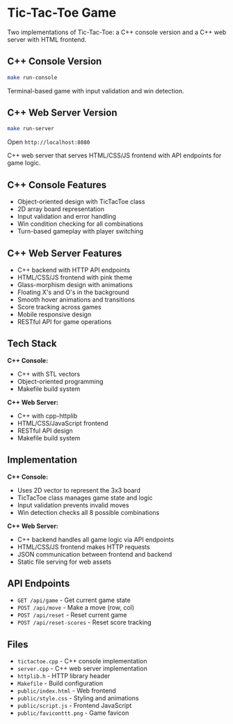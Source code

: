 # Tic-Tac-Toe Game

Two implementations of Tic-Tac-Toe: a C++ console version and a C++ web server with HTML frontend.

## C++ Console Version

```bash
make run-console
```

Terminal-based game with input validation and win detection.

## C++ Web Server Version

```bash
make run-server
```

Open `http://localhost:8080`

C++ web server that serves HTML/CSS/JS frontend with API endpoints for game logic.

## C++ Console Features

- Object-oriented design with TicTacToe class
- 2D array board representation
- Input validation and error handling
- Win condition checking for all combinations
- Turn-based gameplay with player switching

## C++ Web Server Features

- C++ backend with HTTP API endpoints
- HTML/CSS/JS frontend with pink theme
- Glass-morphism design with animations
- Floating X's and O's in the background
- Smooth hover animations and transitions
- Score tracking across games
- Mobile responsive design
- RESTful API for game operations

## Tech Stack

**C++ Console:**
- C++ with STL vectors
- Object-oriented programming
- Makefile build system

**C++ Web Server:**
- C++ with cpp-httplib
- HTML/CSS/JavaScript frontend
- RESTful API design
- Makefile build system

## Implementation

**C++ Console:**
- Uses 2D vector to represent the 3x3 board
- TicTacToe class manages game state and logic
- Input validation prevents invalid moves
- Win detection checks all 8 possible combinations

**C++ Web Server:**
- C++ backend handles all game logic via API endpoints
- HTML/CSS/JS frontend makes HTTP requests
- JSON communication between frontend and backend
- Static file serving for web assets

## API Endpoints

- `GET /api/game` - Get current game state
- `POST /api/move` - Make a move (row, col)
- `POST /api/reset` - Reset current game
- `POST /api/reset-scores` - Reset score tracking

## Files

- `tictactoe.cpp` - C++ console implementation
- `server.cpp` - C++ web server implementation
- `httplib.h` - HTTP library header
- `Makefile` - Build configuration
- `public/index.html` - Web frontend
- `public/style.css` - Styling and animations
- `public/script.js` - Frontend JavaScript
- `public/faviconttt.png` - Game favicon